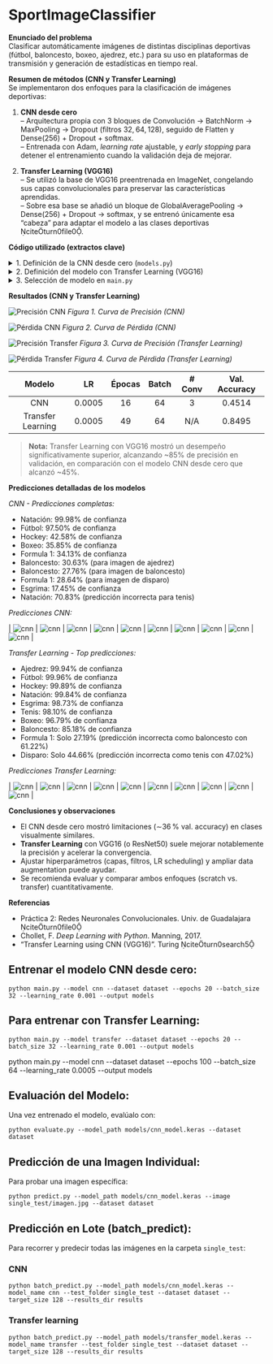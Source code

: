 # SportImageClassifier

**Enunciado del problema**  
Clasificar automáticamente imágenes de distintas disciplinas deportivas (fútbol, baloncesto, boxeo, ajedrez, etc.) para su uso en plataformas de transmisión y generación de estadísticas en tiempo real.

**Resumen de métodos (CNN y Transfer Learning)**  
Se implementaron dos enfoques para la clasificación de imágenes deportivas:

1. **CNN desde cero**  
   – Arquitectura propia con 3 bloques de Convolución → BatchNorm → MaxPooling → Dropout (filtros 32, 64, 128), seguido de Flatten y Dense(256) + Dropout + softmax.  
   – Entrenada con Adam, *learning rate* ajustable, y *early stopping* para detener el entrenamiento cuando la validación deja de mejorar.

2. **Transfer Learning (VGG16)**  
   – Se utilizó la base de VGG16 preentrenada en ImageNet, congelando sus capas convolucionales para preservar las características aprendidas.  
   – Sobre esa base se añadió un bloque de GlobalAveragePooling → Dense(256) + Dropout → softmax, y se entrenó únicamente esa “cabeza” para adaptar el modelo a las clases deportivas citeturn0file0.  

**Código utilizado (extractos clave)**  

<details>
<summary>1. Definición de la CNN desde cero (<code>models.py</code>)</summary>

```python
def build_cnn_model(input_shape, num_classes, learning_rate=1e-3):
    model = Sequential([
        Conv2D(32, (3,3), activation='relu', padding='same', input_shape=input_shape),
        BatchNormalization(), MaxPooling2D(), Dropout(0.25),
        Conv2D(64, (3,3), activation='relu', padding='same'),
        BatchNormalization(), MaxPooling2D(), Dropout(0.25),
        Conv2D(128,(3,3),activation='relu',padding='same'),
        BatchNormalization(), MaxPooling2D(), Dropout(0.25),
        Flatten(),
        Dense(256, activation='relu'), Dropout(0.5),
        Dense(num_classes, activation='softmax')
    ])
    model.compile(optimizer=Adam(learning_rate),
                  loss='categorical_crossentropy',
                  metrics=['accuracy'])
    return model
```
</details>

<details>
<summary>2. Definición del modelo con Transfer Learning (VGG16)</summary>

```python
def build_transfer_model(input_shape, num_classes, learning_rate=1e-3):
    base = VGG16(include_top=False, weights='imagenet', input_shape=input_shape)
    for layer in base.layers:
        layer.trainable = False

    x = base.output
    x = GlobalAveragePooling2D()(x)
    x = Dense(256, activation='relu')(x)
    x = Dropout(0.5)(x)
    out = Dense(num_classes, activation='softmax')(x)

    model = Model(inputs=base.input, outputs=out)
    model.compile(optimizer=Adam(learning_rate),
                  loss='categorical_crossentropy',
                  metrics=['accuracy'])
    return model
```
</details>

<details>
<summary>3. Selección de modelo en <code>main.py</code></summary>

```python
# …
if args.model == 'cnn':
    model = build_cnn_model(input_shape, num_classes, learning_rate=args.learning_rate)
    model_path = os.path.join(args.output, 'cnn_model.keras')
else:
    model = build_transfer_model(input_shape, num_classes, learning_rate=args.learning_rate)
    model_path = os.path.join(args.output, 'transfer_model.keras')
# …
```
</details>

**Resultados (CNN y Transfer Learning)**  

![Precisión CNN](results/graphs/cnn_accuracy.png)
*Figura 1. Curva de Precisión (CNN)*

![Pérdida CNN](results/graphs/cnn_loss.png)
*Figura 2. Curva de Pérdida (CNN)*

![Precisión Transfer](results/graphs/transfer_accuracy.png)
*Figura 3. Curva de Precisión (Transfer Learning)*

![Pérdida Transfer](results/graphs/transfer_loss.png)
*Figura 4. Curva de Pérdida (Transfer Learning)*

| Modelo           | LR     | Épocas | Batch | # Conv | Val. Accuracy |
|:----------------:|:------:|:------:|:-----:|:------:|:-------------:|
| CNN              | 0.0005 | 16     | 64    | 3      | 0.4514       |
| Transfer Learning| 0.0005 | 49     | 64    | N/A    | 0.8495       |

> **Nota:** Transfer Learning con VGG16 mostró un desempeño significativamente superior, alcanzando ~85% de precisión en validación, en comparación con el modelo CNN desde cero que alcanzó ~45%.

**Predicciones detalladas de los modelos**

*CNN - Predicciones completas:*
- Natación: 99.98% de confianza
- Fútbol: 97.50% de confianza
- Hockey: 42.58% de confianza
- Boxeo: 35.85% de confianza
- Formula 1: 34.13% de confianza
- Baloncesto: 30.63% (para imagen de ajedrez)
- Baloncesto: 27.76% (para imagen de baloncesto)
- Formula 1: 28.64% (para imagen de disparo)
- Esgrima: 17.45% de confianza
- Natación: 70.83% (predicción incorrecta para tenis)

*Predicciones CNN:*

| ![cnn](results\predictions\cnn_20250416_222506_ajedrez.jpg) | ![cnn](results\predictions\cnn_20250416_222507_baloncesto.jpg) | ![cnn](results\predictions\cnn_20250416_222507_boxeo.jpg) | ![cnn](results\predictions\cnn_20250416_222508_disparo.jpg) | ![cnn](results\predictions\cnn_20250416_222509_esgrima.jpg) | ![cnn](results\predictions\cnn_20250416_222509_formula1.jpeg) | ![cnn](results\predictions\cnn_20250416_222510_futbol.jpg) | ![cnn](results\predictions\cnn_20250416_222510_hockey.jpg) | ![cnn](results\predictions\cnn_20250416_222511_natacion.jpg) | ![cnn](results\predictions\cnn_20250416_222511_tenis.jpg) | 

*Transfer Learning - Top predicciones:*
- Ajedrez: 99.94% de confianza
- Fútbol: 99.96% de confianza
- Hockey: 99.89% de confianza
- Natación: 99.84% de confianza
- Esgrima: 98.73% de confianza
- Tenis: 98.10% de confianza
- Boxeo: 96.79% de confianza
- Baloncesto: 85.18% de confianza
- Formula 1: Solo 27.19% (predicción incorrecta como baloncesto con 61.22%)
- Disparo: Solo 44.66% (predicción incorrecta como tenis con 47.02%)

*Predicciones Transfer Learning:*

| ![cnn](results\predictions\transfer_20250416_222711_ajedrez.jpg) | ![cnn](results\predictions\transfer_20250416_222712_baloncesto.jpg) | ![cnn](results\predictions\transfer_20250416_222712_boxeo.jpg) | ![cnn](results\predictions\transfer_20250416_222713_disparo.jpg) | ![cnn](results\predictions\transfer_20250416_222713_esgrima.jpg) | ![cnn](results\predictions\transfer_20250416_222714_formula1.jpeg) | ![cnn](results\predictions\transfer_20250416_222714_futbol.jpg) | ![cnn](results\predictions\transfer_20250416_222715_hockey.jpg) | ![cnn](results\predictions\transfer_20250416_222715_natacion.jpg) | ![cnn](results\predictions\transfer_20250416_222716_tenis.jpg) |

**Conclusiones y observaciones**  
- El CNN desde cero mostró limitaciones (∼36 % val. accuracy) en clases visualmente similares.  
- **Transfer Learning** con VGG16 (o ResNet50) suele mejorar notablemente la precisión y acelerar la convergencia.  
- Ajustar hiperparámetros (capas, filtros, LR scheduling) y ampliar data augmentation puede ayudar.  
- Se recomienda evaluar y comparar ambos enfoques (scratch vs. transfer) cuantitativamente.

**Referencias**  
- Práctica 2: Redes Neuronales Convolucionales. Univ. de Guadalajara citeturn0file0  
- Chollet, F. *Deep Learning with Python*. Manning, 2017.  
- “Transfer Learning using CNN (VGG16)”. Turing citeturn0search5

## Entrenar el modelo CNN desde cero:
```
python main.py --model cnn --dataset dataset --epochs 20 --batch_size 32 --learning_rate 0.001 --output models
```

## Para entrenar con Transfer Learning:
```
python main.py --model transfer --dataset dataset --epochs 20 --batch_size 32 --learning_rate 0.001 --output models
```

python main.py --model cnn --dataset dataset --epochs 100 --batch_size 64 --learning_rate 0.0005 --output models

## Evaluación del Modelo:
Una vez entrenado el modelo, evalúalo con:
```
python evaluate.py --model_path models/cnn_model.keras --dataset dataset
```

## Predicción de una Imagen Individual:
Para probar una imagen específica:
```
python predict.py --model_path models/cnn_model.keras --image single_test/imagen.jpg --dataset dataset
```

## Predicción en Lote (batch_predict):
Para recorrer y predecir todas las imágenes en la carpeta `single_test`:

### CNN
```
python batch_predict.py --model_path models/cnn_model.keras --model_name cnn --test_folder single_test --dataset dataset --target_size 128 --results_dir results
```

### Transfer learning
```
python batch_predict.py --model_path models/transfer_model.keras --model_name transfer --test_folder single_test --dataset dataset --target_size 128 --results_dir results
```
